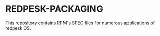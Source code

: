 REDPESK-PACKAGING
=================

This repository contains RPM's SPEC files for numerous applications
of redpesk OS.


